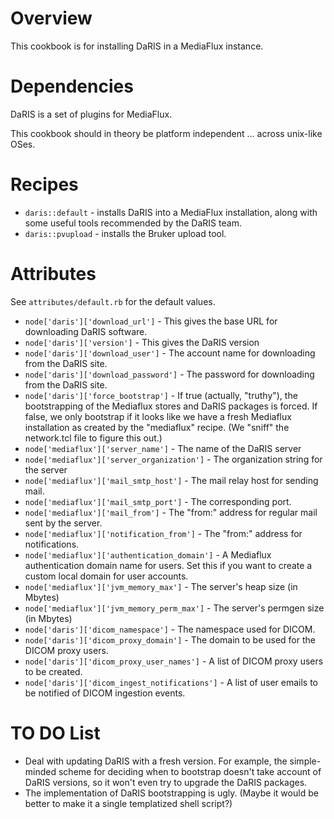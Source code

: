 Overview
========

This cookbook is for installing DaRIS in a MediaFlux instance.

Dependencies
============

DaRIS is a set of plugins for MediaFlux.

This cookbook should in theory be platform independent ... across unix-like 
OSes.

Recipes
=======

* `daris::default` - installs DaRIS into a MediaFlux installation, along with some useful tools recommended by the DaRIS team.
* `daris::pvupload` - installs the Bruker upload tool.

Attributes
==========

See `attributes/default.rb` for the default values.

* `node['daris']['download_url']` - This gives the base URL for downloading DaRIS software.
* `node['daris']['version']` - This gives the DaRIS version
* `node['daris']['download_user']` - The account name for downloading from the DaRIS site.
* `node['daris']['download_password']` - The password for downloading from the DaRIS site.
* `node['daris']['force_bootstrap']` - If true (actually, "truthy"), the bootstrapping of the Mediaflux stores and DaRIS packages is forced.  If false, we only bootstrap if it looks like we have a fresh Mediaflux installation as created by the "mediaflux" recipe.  (We "sniff" the network.tcl file to figure this out.)
* `node['mediaflux']['server_name']` - The name of the DaRIS server
* `node['mediaflux']['server_organization']` - The organization string for the server
* `node['mediaflux']['mail_smtp_host']` - The mail relay host for sending mail.
* `node['mediaflux']['mail_smtp_port']` - The corresponding port.
* `node['mediaflux']['mail_from']` - The "from:" address for regular mail sent by the server.
* `node['mediaflux']['notification_from']` - The "from:" address for notifications.
* `node['mediaflux']['authentication_domain']` - A Mediaflux authentication domain name for users.  Set this if you want to create a custom local domain for user accounts.
* `node['mediaflux']['jvm_memory_max']` - The server's heap size (in Mbytes)
* `node['mediaflux']['jvm_memory_perm_max']` - The server's permgen size (in Mbytes)
* `node['daris']['dicom_namespace']` - The namespace used for DICOM.
* `node['daris']['dicom_proxy_domain']` - The domain to be used for the DICOM proxy users.
* `node['daris']['dicom_proxy_user_names']` - A list of DICOM proxy users to be created.
* `node['daris']['dicom_ingest_notifications']` - A list of user emails to be notified of DICOM ingestion events.

TO DO List
==========

* Deal with updating DaRIS with a fresh version.  For example, the simple-minded  scheme for deciding when to bootstrap doesn't take account of DaRIS versions, so it won't even try to upgrade the DaRIS packages.
* The implementation of DaRIS bootstrapping is ugly.  (Maybe it would be better to make it a single templatized shell script?)